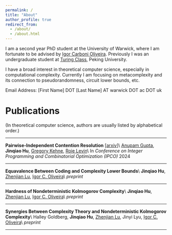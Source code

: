 ```yaml
---
permalink: /
title: "About"
author_profile: true
redirect_from: 
  - /about/
  - /about.html
---
```



I am a second year PhD student at the University of Warwick, where I am fortunate to be advised by [Igor Carboni Oliveira](https://www.dcs.warwick.ac.uk/~igorcarb/). Previously I was an undergraduate student at [Turing Class](https://cfcs.pku.edu.cn/english/research/turing_program/introduction1/index.htm), Peking University.

I have a broad interest in theoretical computer science, especially in computational complexity. Currently I am focusing on metacomplexity and its connection to pseudorandomness, circuit lower bounds, etc.

Email Address: [First Name] DOT [Last Name] AT warwick DOT ac DOT uk


# Publications

(In theoretical computer science, authors are usually listed by alphabetical order.)

---

**Pairwise-Independent Contention Resolution** [[arxiv](https://arxiv.org/abs/2406.15876)]\\
[Anupam Gupta](https://cs.nyu.edu/~anupamg/), **Jinqiao Hu**, [Gregory Kehne](https://gregorykehne.com/), [Roie Levin](https://roielevin.com/)\\
In *Conference on Integer Programming and Combinatorial Optimization (IPCO)* 2024

---

**Equavalence Between Coding and Complexity Lower Bounds**\\
**Jinqiao Hu**, [Zhenjian Lu](https://luzhenjian.github.io/), [Igor C. Oliveira](https://www.dcs.warwick.ac.uk/~igorcarb/)\\
*preprint*

---

**Hardness of Nondeterministic Kolmogorov Complexity**\\
**Jinqiao Hu**, [Zhenjian Lu](https://luzhenjian.github.io/), [Igor C. Oliveira](https://www.dcs.warwick.ac.uk/~igorcarb/)\\
*preprint*

---

**Synergies Between Complexity Theory and Nondeterministic Kolmogorov Complexity**\\
Halley Goldberg, **Jinqiao Hu**, [Zhenjian Lu](https://luzhenjian.github.io/), Jinyi Lyu, [Igor C. Oliveira](https://www.dcs.warwick.ac.uk/~igorcarb/)\\
*preprint*

---